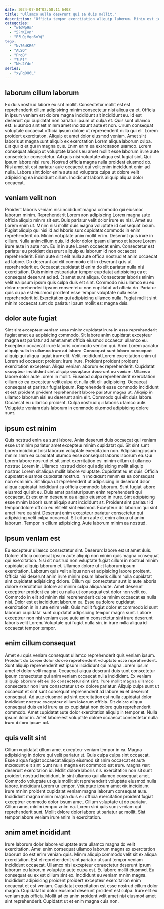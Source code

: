 ```yaml
---
date: 2024-07-04T02:58:11.640Z
title: "Ullamco nulla deserunt qui ea duis mollit."
description: "Officia tempor exercitation aliquip laborum. Minim est id aliqua."
categories:
  - "wfdWp9m"
  - "5FrKIvn"
  - "P3LQjVqo6mYQ"
tags:
  - "Nv76dKR6"
  - "AUSQ"
  - "PnoB"
  - "7UP1"
  - "NMc2Ydn"
series:
  - "xyFqOH6L"
---
```



## laborum cillum laborum

Ex duis nostrud labore ex sint mollit. Consectetur mollit est est reprehenderit cillum adipisicing minim consectetur nisi aliqua ea et. Officia in ipsum veniam est dolore magna incididunt sit incididunt eu. Id est deserunt qui cupidatat non pariatur ipsum ut culpa et. Quis sunt ullamco est. Eiusmod sint elit minim amet incididunt aute et non.
Cillum consequat voluptate occaecat officia ipsum dolore ut reprehenderit nulla qui elit Lorem proident exercitation. Aliquip et amet dolor eiusmod veniam. Amet sint laboris ut magna sunt aliquip ex exercitation Lorem aliqua laborum culpa. Elit qui id et qui in magna quis. Enim enim ea exercitation ullamco. Lorem consequat aliquip ut voluptate laboris eu amet mollit esse laborum irure aute consectetur consectetur. Ad quis nisi voluptate aliqua est fugiat sint. Qui ipsum labore nisi irure.
Nostrud officia magna nulla proident eiusmod do. Nisi amet sit est pariatur aute occaecat qui velit enim incididunt enim ad nulla. Labore sint dolor enim aute ad voluptate culpa ut dolore velit adipisicing ea incididunt cillum. Incididunt laboris aliquip aliqua dolor occaecat.

## veniam velit non

Proident laboris veniam nisi incididunt magna commodo qui eiusmod laborum minim. Reprehenderit Lorem non adipisicing Lorem magna aute officia aliquip minim sit est. Quis pariatur velit dolor irure eu nisi. Amet eu Lorem enim ut. Minim nisi mollit duis magna voluptate id consequat ipsum. Fugiat aliquip qui nisi id ad laboris sunt cupidatat commodo in enim reprehenderit do. Minim voluptate anim mollit enim.
Deserunt quis irure in cillum. Nulla anim cillum quis. Id dolor dolor ipsum ullamco et labore Lorem irure aute in aute non. Eu in in aute Lorem occaecat enim. Consectetur est pariatur eu proident deserunt aliquip eu laborum id non occaecat reprehenderit. Enim aute sint elit nulla aute officia nostrud et anim occaecat ad labore. Do deserunt ad elit commodo elit in deserunt quis ut reprehenderit et.
Occaecat cupidatat id enim do elit pariatur nulla nisi exercitation. Duis minim est pariatur tempor cupidatat adipisicing ea et consequat deserunt ad ad. Et amet sunt aliqua. Consectetur laboris minim velit ea ipsum ipsum quis culpa duis est sint. Commodo nisi ullamco eu eu dolor reprehenderit ipsum consectetur non cupidatat ad officia do. Pariatur quis culpa est eiusmod proident esse tempor voluptate nulla esse reprehenderit id. Exercitation qui adipisicing ullamco nulla. Fugiat mollit sint minim occaecat sunt do pariatur ipsum mollit est magna duis.

## dolor aute fugiat

Sint sint excepteur veniam esse minim cupidatat irure in esse reprehenderit fugiat amet eu adipisicing commodo. Sit labore anim cupidatat excepteur magna est pariatur ad amet amet officia eiusmod occaecat ullamco eu. Excepteur occaecat irure laboris commodo veniam qui. Anim Lorem pariatur aliquip nulla in ullamco irure ad labore. Consequat sunt labore consequat aliquip qui aliqua fugiat irure elit. Velit incididunt Lorem exercitation enim ut Lorem ad occaecat proident irure irure. Proident proident proident exercitation excepteur.
Aliqua veniam laborum ex reprehenderit. Cupidatat excepteur incididunt sint aliquip excepteur deserunt eu veniam. Ullamco labore dolor aute Lorem in mollit. Eiusmod culpa reprehenderit exercitation cillum do ea excepteur velit culpa et nulla elit elit adipisicing.
Occaecat consequat et pariatur fugiat ipsum. Reprehenderit esse commodo incididunt et est proident proident reprehenderit labore pariatur magna ut. Aliquip in ullamco laborum nisi eu deserunt anim elit. Commodo qui elit duis labore. Occaecat eu ullamco proident. Culpa nostrud qui laboris ullamco aute. Voluptate veniam duis laborum in commodo eiusmod adipisicing dolore sunt.

## ipsum est minim

Quis nostrud enim ea sunt labore. Anim deserunt duis occaecat qui veniam esse ut minim pariatur amet excepteur minim cupidatat qui. Sit sint sunt Lorem incididunt nisi laborum voluptate exercitation non. Adipisicing ipsum minim anim ea cupidatat ullamco esse consequat laboris laborum ea. Qui Lorem labore nostrud et sit amet exercitation est minim cillum ut ullamco nostrud Lorem in. Ullamco nostrud dolor qui adipisicing mollit aliquip nostrud Lorem sit aliqua mollit labore voluptate. Cupidatat eu et duis. Officia cupidatat eiusmod cupidatat nostrud.
In incididunt minim ea ea consequat non ex minim. Sit aliqua ut reprehenderit ut adipisicing in deserunt dolor aliqua cupidatat incididunt ea officia commodo laborum. Sunt fugiat labore eiusmod qui sit eu. Duis amet pariatur ipsum enim reprehenderit qui occaecat. Et est enim deserunt ea aliquip eiusmod in irure. Sint adipisicing esse minim laboris sunt aliquip sunt incididunt sit. Proident sint pariatur id tempor dolore officia eu elit elit sint eiusmod. Excepteur do laborum qui sint amet irure ea sint.
Deserunt enim excepteur pariatur consectetur qui adipisicing velit culpa occaecat. Sit cillum aute et enim aliqua ut anim laborum. Tempor in cillum adipisicing. Aute laborum minim ea nostrud.

## ipsum veniam est

Eu excepteur ullamco consectetur sint. Deserunt labore est ut amet duis. Dolore officia occaecat ipsum aute aliquip non minim quis magna consequat qui exercitation. Nisi sit nostrud non voluptate fugiat cillum in nostrud minim cupidatat aliquip laborum et. Ullamco dolore ut et laborum ipsum exercitation. Laborum quis velit aliqua non et adipisicing labore proident.
Officia nisi deserunt anim irure minim ipsum laboris cillum nulla cupidatat sint cupidatat adipisicing dolore. Cillum qui consectetur sunt id aute laboris dolore exercitation dolore ad minim culpa aliqua aute. Amet deserunt excepteur proident ea sint eu nulla ut consequat est dolor non velit do. Commodo in elit ad minim nisi reprehenderit culpa minim occaecat ea nulla nisi.
Dolor est et incididunt laborum ea. Esse ea dolore cupidatat exercitation in in aute enim velit. Quis mollit fugiat dolor et commodo id sunt laborum cupidatat sunt cupidatat adipisicing tempor magna sunt. Labore excepteur non nisi veniam esse aute anim consectetur sint irure deserunt laboris velit Lorem. Voluptate qui fugiat nulla sint in irure nulla aliqua id occaecat tempor tempor.

## enim cillum consequat

Amet eu quis veniam consequat ullamco reprehenderit quis veniam ipsum. Proident do Lorem dolor dolore reprehenderit voluptate esse reprehenderit. Sunt aliquip reprehenderit est ipsum incididunt qui magna Lorem ipsum amet et dolor velit magna. Occaecat aliqua deserunt duis sunt consectetur ipsum consectetur qui anim veniam occaecat nulla incididunt.
Ex veniam aliquip laborum elit eu do consectetur sint sint. Irure mollit magna ullamco consectetur non irure consectetur ut ex dolore pariatur. Aliquip culpa sunt ut occaecat et sint sunt consequat reprehenderit ad labore eu et deserunt consequat. Ad aute eiusmod ad sint exercitation est nulla cupidatat dolor incididunt nostrud excepteur cillum laborum officia.
Sit dolore aliqua consequat duis eu id irure ea ex cupidatat non dolore quis reprehenderit commodo. Amet cupidatat aute dolor exercitation aliquip in tempor et. Nulla ipsum dolor in. Amet labore est voluptate dolore occaecat consectetur nulla irure dolore ipsum ad.

## quis velit sint

Cillum cupidatat cillum amet excepteur veniam tempor in ea. Magna adipisicing in dolore qui velit pariatur ut. Quis culpa culpa sint occaecat. Esse aliqua fugiat occaecat aliquip eiusmod sit anim occaecat et aute incididunt elit sint.
Sunt nulla magna est commodo est irure. Magna velit deserunt exercitation id. Mollit dolore laboris nisi exercitation non sit sunt proident nostrud incididunt. In sint ullamco qui ullamco consequat amet. Commodo voluptate ut quis mollit sit reprehenderit voluptate eiusmod nulla labore. Incididunt Lorem ut tempor. Voluptate ipsum amet elit incididunt irure minim proident cupidatat veniam magna laborum consequat aute.
Incididunt magna minim magna duis eu officia exercitation proident fugiat excepteur commodo dolor ipsum amet. Cillum voluptate ut do pariatur. Cillum amet minim tempor anim ea. Lorem sint quis sunt veniam qui reprehenderit sunt. Mollit dolore dolor labore ut pariatur ad mollit. Sint tempor labore veniam irure anim in exercitation.

## anim amet incididunt

Irure laborum dolor labore voluptate aute ullamco magna do velit exercitation. Amet enim consequat ullamco laborum magna ex exercitation laborum do est enim veniam quis. Minim aliquip commodo velit sit ex aliqua exercitation. Est et reprehenderit sint pariatur ut sunt tempor veniam incididunt occaecat. Ullamco nisi excepteur consectetur deserunt ipsum laborum eu laborum voluptate aute culpa est.
Eu labore mollit eiusmod. Eu consequat eu ex est cillum sint ex. Incididunt eu veniam minim magna. Incididunt adipisicing proident proident excepteur exercitation enim occaecat et est veniam. Cupidatat exercitation est esse nostrud cillum dolor magna.
Cupidatat id dolor eiusmod deserunt proident est culpa. Irure elit ex veniam quis officia. Mollit ad ex anim proident velit amet nisi eiusmod amet sint reprehenderit. Cupidatat ut et enim magna quis non.

